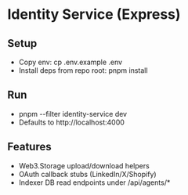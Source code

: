 # Identity Service (Express)

## Setup
- Copy env:
  cp .env.example .env
- Install deps from repo root:
  pnpm install

## Run
- pnpm --filter identity-service dev
- Defaults to http://localhost:4000

## Features
- Web3.Storage upload/download helpers
- OAuth callback stubs (LinkedIn/X/Shopify)
- Indexer DB read endpoints under /api/agents/*